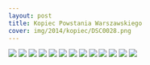 ```yaml
---
layout: post
title: Kopiec Powstania Warszawskiego
cover: img/2014/kopiec/DSC0028.png
---
```

<img src="/img/2014/kopiec/DSC0028.png">
<img src="/img/2014/kopiec/DSC0006.png">
<img src="/img/2014/kopiec/DSC0017.png">
<img src="/img/2014/kopiec/DSC0029.png">
<img src="/img/2014/kopiec/DSC0031.png">
<img src="/img/2014/kopiec/DSC0036.png">
<img src="/img/2014/kopiec/DSC0039.png">
<img src="/img/2014/kopiec/DSC0045.png">
<img src="/img/2014/kopiec/DSC0051.png">
<img src="/img/2014/kopiec/DSC0056.png">
<img src="/img/2014/kopiec/DSC0058.png">
<img src="/img/2014/kopiec/DSC0061.png">
<img src="/img/2014/kopiec/DSC0062.png">


<div class="fb-comments" data-href="http://emilkape.github.io/Kopiec-Powstania-2014" data-numposts="5" data-width="100%"></div>
